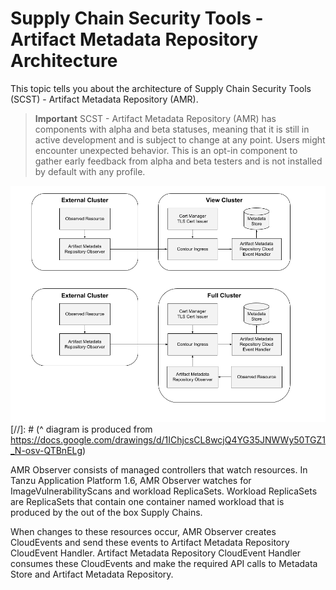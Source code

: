 # Supply Chain Security Tools - Artifact Metadata Repository Architecture

This topic tells you about the architecture of Supply Chain Security Tools (SCST) - Artifact Metadata Repository (AMR).

>**Important** SCST - Artifact Metadata Repository (AMR) has components with alpha and beta statuses, meaning that it is still in active development and is subject to change at any point. Users might encounter unexpected behavior. This is an opt-in component to gather early feedback from alpha and beta testers and is not installed by default with any profile.

![Diagram of Architecture for AMR Interaction](../images/amr-arch.png)
[//]: # (^ diagram is produced from https://docs.google.com/drawings/d/1IChjcsCL8wcjQ4YG35JNWWy50TGZ1_N-osv-QTBnELg)

AMR Observer consists of managed controllers that watch resources. In Tanzu Application Platform 1.6, AMR Observer watches for ImageVulnerabilityScans and workload ReplicaSets. Workload ReplicaSets are ReplicaSets that contain one container named workload that is produced by the out of the box Supply Chains.

When changes to these resources occur, AMR Observer creates CloudEvents and send these events to Artifact Metadata Repository CloudEvent Handler. Artifact Metadata Repository CloudEvent Handler consumes these CloudEvents and make the required API calls to Metadata Store and Artifact Metadata Repository. 